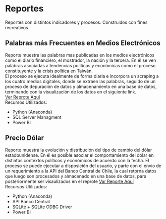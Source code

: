# Reportes
Reportes con distintos indicadores y procesos. Construidos con fines recreativos

## Palabras más Frecuentes en Medios Electrónicos
Reporte muestra las palabras mas publicadas en los medios electrónicos como el diario financiero, el mostrador, la nación y la tercera.
En él se ven palabras asociadas a tendencias políticas y económicas como el proceso constituyente y la crisis política en Taiwán.\
El proceso se ejecuta idealmente de forma diaria e incorpora un scraping a los cuatro medios digitales, donde se extraen las palabras, seguido de un proceso de depuración de datos y almacenamiento en una base de datos, terminando con la visualización de los datos en el siguiente link. \
[Ver Reprote Aquí](https://app.powerbi.com/links/eeEV51AkoZ?ctid=36b6d413-3b6f-481a-bc9d-6689b511cafa&pbi_source=linkShare)\
Recursos Utilizados:
- Python (Anaconda)
- SQL Server Managment
- Power BI


## Precio Dólar
Reporte muestra la evolución y distribución del tipo de cambio del dólar estadounidense.
En él es posible asociar el comportamiento del dólar en distintos contextos políticos y económicos de acuerdo con la fecha.
El proceso se puede ejecutar a disposición del usuario, y parte con el envío de un requerimiento a la API del Banco Central de Chile, la cual retorna datos que luego son procesados y almacenado en una base de datos, para posteriormente ser visaulizados en el reprote 
[Var Reporte Aquí](https://app.powerbi.com/links/SBmFVP1AUp?ctid=36b6d413-3b6f-481a-bc9d-6689b511cafa&pbi_source=linkShare)\
Recursos Utilizados:
- Python (Anaconda)
- API Banco Central
- SQLite + SQLite ODBC Driver
- Power BI
